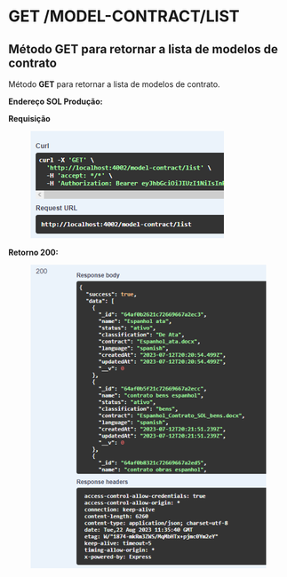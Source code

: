 # GET /MODEL-CONTRACT/LIST

## Método GET para retornar a lista de modelos de contrato

Método **GET** para retornar a lista de modelos de contrato.

**Endereço SOL Produção:**&#x20;

**Requisição**

<figure><img src="../../.gitbook/assets/Screenshot_12.png" alt=""><figcaption></figcaption></figure>

**Retorno 200:**

<figure><img src="../../.gitbook/assets/Screenshot_1 (1).png" alt=""><figcaption></figcaption></figure>
